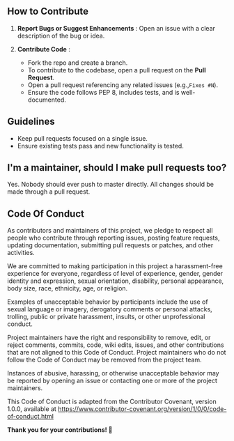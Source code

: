 ## How to Contribute

1. **Report Bugs or Suggest Enhancements** :
   Open an issue with a clear description of the bug or idea.
2. **Contribute Code** :

   * Fork the repo and create a branch.
   * To contribute to the codebase, open a pull request on the **Pull Request**.
   * Open a pull request referencing any related issues (e.g.,`Fixes #N`).
   * Ensure the code follows PEP 8, includes tests, and is well-documented.

## Guidelines

* Keep pull requests focused on a single issue.
* Ensure existing tests pass and new functionality is tested.


## I'm a maintainer, should I make pull requests too?
Yes. Nobody should ever push to master directly. All changes should be made through a pull request.

## Code Of Conduct
As contributors and maintainers of this project, we pledge to respect all people who contribute through reporting issues, posting feature requests, updating documentation, submitting pull requests or patches, and other activities.

We are committed to making participation in this project a harassment-free experience for everyone, regardless of level of experience, gender, gender identity and expression, sexual orientation, disability, personal appearance, body size, race, ethnicity, age, or religion.

Examples of unacceptable behavior by participants include the use of sexual language or imagery, derogatory comments or personal attacks, trolling, public or private harassment, insults, or other unprofessional conduct.

Project maintainers have the right and responsibility to remove, edit, or reject comments, commits, code, wiki edits, issues, and other contributions that are not aligned to this Code of Conduct. Project maintainers who do not follow the Code of Conduct may be removed from the project team.

Instances of abusive, harassing, or otherwise unacceptable behavior may be reported by opening an issue or contacting one or more of the project maintainers.

This Code of Conduct is adapted from the Contributor Covenant, version 1.0.0, available at https://www.contributor-covenant.org/version/1/0/0/code-of-conduct.html

**Thank you for your contributions! 🎉️**

